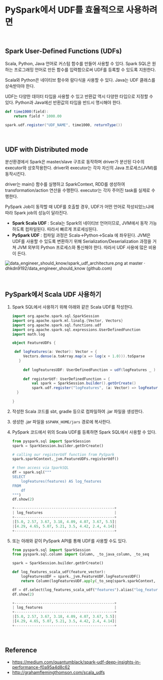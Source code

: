 # PySpark에서 UDF를 효율적으로 사용하려면



<br>



## Spark User-Defined Functions (UDFs)

Scala, Python, Java 언어로 커스텀 함수를 만들어 사용할 수 있다. Spark SQL은 원하는 프로그래밍 언어로 만든 함수를 입력함으로써 UDF를 등록할 수 있도록 지원한다. 

Scala와 Python은 네이티브 함수와 람다식을 사용할 수 있다. Java는 UDF 클래스를 상속받아야 한다.

UDF는 다양한 데이터 타입을 사용할 수 있고 반환값 역시 다양한 타입으로 지정할 수 있다. Python과 Java에선 반환값의 타입을 반드시 명시해야 한다.

```scala
def time1000(field):
	return field * 1000.00

spark.udf.register("UDF_NAME", time1000, returnType())
```



<br>



## UDF with Distributed mode

분산환경에서 Spark은 master/slave 구조로 동작하며 driver가 분산된 다수의 executor와 상호작용한다. driver와 executor는 각자 자신의 Java 프로세스(JVM)를 동작시킨다.

driver는 main() 함수를 실행하고 SparkContext, RDD를 생성하여 transformation/action 연산을 수행한다. executor는 각자 주어진 task를 실제로 수행한다.

PySpark Job이 동작할 때 UDF를 호출할 경우, UDF가 어떤 언어로 작성되었느냐에 따라 Spark job의 성능이 달라진다.

- **Spark Scala UDF** : Scala는 Spark의 네이티브 언어이므로, JVM에서 동작 가능하도록 컴파일된다. 따라서 빠르게 프로세싱된다.
- **PySpark UDF** : 컴파일 과정은 Scala->Python->Scala 에 좌우된다. JVM은 UDF를 사용할 수 있도록 변환하기 위해 Serialization/Deserialization 과정을 거쳐 JVM 외부의 Python 프로세스와 통신해야 한다. 따라서 UDF 사용에 많은 비용이 든다.

![data_engineer_should_know/spark_udf_architecture.png at master · dhkdn9192/data_engineer_should_know (github.com)](https://github.com/dhkdn9192/data_engineer_should_know/blob/master/interview/hadoop/img/spark_udf_architecture.png)


<br>


## PySpark에서 Scala UDF 사용하기

1. Spark SQL에서 사용하기 위해 아래와 같은 Scala UDF를 작성한다.

   ```scala
   import org.apache.spark.sql.SparkSession
   import org.apache.spark.ml.linalg.{Vector, Vectors}
   import org.apache.spark.sql.functions.udf
   import org.apache.spark.sql.expressions.UserDefinedFunction
   import math.log
   
   object FeatureUDFs {
   
   	def logFeatures(a: Vector): Vector = {
   	    Vectors.dense(a.toArray.map(x => log(x + 1.0))).toSparse
   	  }
   	  
     	def logFeaturesUDF: UserDefinedFunction = udf(logFeatures _ )
   	  
     	def registerUdf: UserDefinedFunction = {
     		val spark = SparkSession.builder().getOrCreate()
     		spark.udf.register("logFeatures", (a: Vector) => logFeatures(a))
     }
   	  
   }
   ```

2. 작성한 Scala 코드를 sbt, gradle 등으로 컴파일하여 .jar 파일을 생성한다.

3. 생성한 .jar 파일을 ```$SPARK_HOME/jars``` 경로에 복사한다.

4. PySpark 코드에서 위의 Scala UDF를 등록하면 Spark SQL에서 사용할 수 있다.

   ```python
   from pyspark.sql import SparkSession
   spark = SparkSession.builder.getOrCreate()
   
   # calling our registerUdf function from PySpark 
   spark.sparkContext._jvm.FeatureUDFs.registerUdf()
   
   # then access via SparkSQL
   df = spark.sql("""
   SELECT
       logFeatures(features) AS log_features
   FROM
       df
   """)
   df.show(2)
   
   +----------------------------------------------+
   | log_features                                 |
   +----------------------------------------------+
   |[5.0, 2.57, 3.67, 3.18, 4.09, 4.07, 3.67, 5.5]|
   |[4.29, 4.65, 5.07, 5.21, 3.5, 4.42, 2.4, 4.14]|
   +----------------------------------------------+
   ```

5. 또는 아래와 같이 PySpark API를 통해 UDF를 사용할 수도 있다.

   ```python
   from pyspark.sql import SparkSession
   from pyspark.sql.column import Column, _to_java_column, _to_seq 
   
   spark = SparkSession.builder.getOrCreate()
   
   def log_features_scala_udf(feature_vector): 
       logFeaturesUDF = spark._jvm.FeatureUDF.logFeaturesUDF() 
       return Column(logFeaturesUDF.apply(_to_seq(spark.sparkContext, [feature_vector], _to_java_column)))
   
   df = df.select(log_features_scala_udf("features").alias("log_features"))
   df.show(2)
   
   +----------------------------------------------+
   | log_features                                 |
   +----------------------------------------------+
   |[5.0, 2.57, 3.67, 3.18, 4.09, 4.07, 3.67, 5.5]|
   |[4.29, 4.65, 5.07, 5.21, 3.5, 4.42, 2.4, 4.14]|
   +----------------------------------------------+
   ```

   

<br>



## Reference

- https://medium.com/quantumblack/spark-udf-deep-insights-in-performance-f0a95a4d8c62
- http://grahamflemingthomson.com/scala_udfs


